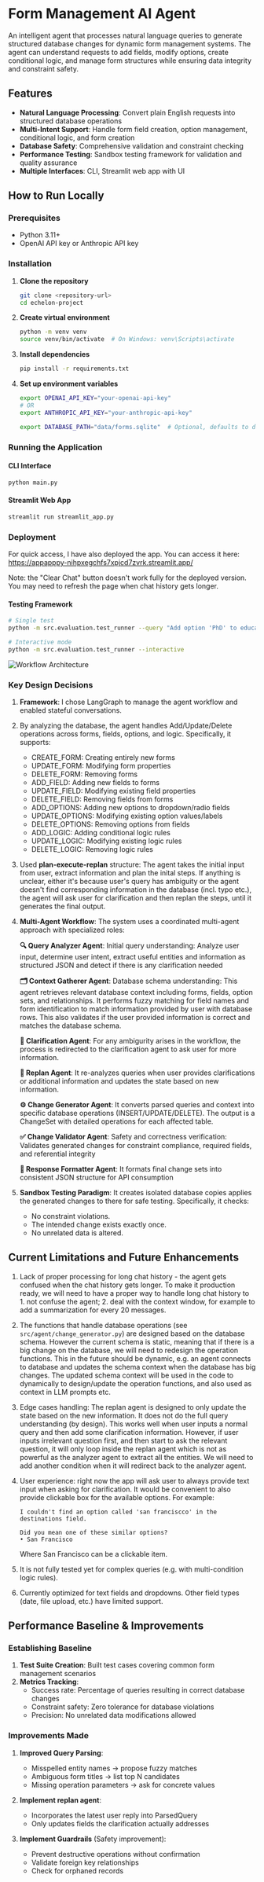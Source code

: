 # Form Management AI Agent

An intelligent agent that processes natural language queries to generate structured database changes for dynamic form management systems. The agent can understand requests to add fields, modify options, create conditional logic, and manage form structures while ensuring data integrity and constraint safety.

## Features

- **Natural Language Processing**: Convert plain English requests into structured database operations
- **Multi-Intent Support**: Handle form field creation, option management, conditional logic, and form creation
- **Database Safety**: Comprehensive validation and constraint checking
- **Performance Testing**: Sandbox testing framework for validation and quality assurance
- **Multiple Interfaces**: CLI, Streamlit web app with UI

## How to Run Locally

### Prerequisites

- Python 3.11+
- OpenAI API key or Anthropic API key


### Installation

1. **Clone the repository**
   ```bash
   git clone <repository-url>
   cd echelon-project
   ```

2. **Create virtual environment**
   ```bash
   python -m venv venv
   source venv/bin/activate  # On Windows: venv\Scripts\activate
   ```

3. **Install dependencies**
   ```bash
   pip install -r requirements.txt
   ```

4. **Set up environment variables**
   ```bash
   export OPENAI_API_KEY="your-openai-api-key"
   # OR
   export ANTHROPIC_API_KEY="your-anthropic-api-key"
   
   export DATABASE_PATH="data/forms.sqlite"  # Optional, defaults to data/forms.sqlite
   ```

### Running the Application

#### CLI Interface
```bash
python main.py
```

#### Streamlit Web App
```bash
streamlit run streamlit_app.py
```

### Deployment
For quick access, I have also deployed the app. You can access it here: https://appapppy-nihpxegchfs7xpjcd7zvrk.streamlit.app/

Note: the "Clear Chat" button doesn't work fully for the deployed version. You may need to refresh the page when chat history gets longer.

#### Testing Framework
```bash
# Single test
python -m src.evaluation.test_runner --query "Add option 'PhD' to education field"

# Interactive mode
python -m src.evaluation.test_runner --interactive

```
![Workflow Architecture](data/workflow.jpeg)


### Key Design Decisions

1. **Framework**: I chose LangGraph to manage the agent workflow and enabled stateful conversations.


2. By analyzing the database, the agent handles Add/Update/Delete operations across forms, fields, options, and logic. Specifically, it supports:
   - CREATE_FORM: Creating entirely new forms
   - UPDATE_FORM: Modifying form properties
   - DELETE_FORM: Removing forms    
   - ADD_FIELD: Adding new fields to forms
   - UPDATE_FIELD: Modifying existing field properties
   - DELETE_FIELD: Removing fields from forms      
   - ADD_OPTIONS: Adding new options to dropdown/radio fields
   - UPDATE_OPTIONS: Modifying existing option values/labels
   - DELETE_OPTIONS: Removing options from fields
   - ADD_LOGIC: Adding conditional logic rules
   - UPDATE_LOGIC: Modifying existing logic rules
   - DELETE_LOGIC: Removing logic rules


3. Used **plan-execute-replan** structure: The agent takes the initial input from user, extract information and plan the inital steps. If anything is unclear, either it's because user's query has ambiguity or the agent doesn't find corresponding information in the database (incl. typo etc.), the agent will ask user for clarification and then replan the steps, until it generates the final output.


4. **Multi-Agent Workflow**: The system uses a coordinated multi-agent approach with specialized roles:

   **🔍 Query Analyzer Agent**: 
   Initial query understanding: Analyze user input, determine user intent, extract useful entities and information as structured JSON and detect if there is any clarification needed

   **🗂️ Context Gatherer Agent**: 
   Database schema understanding: This agent retrieves relevant database context including forms, fields, option sets, and relationships. It performs fuzzy matching for field names and form identification to match information provided by user with database rows. This also validates if the user provided information is correct and matches the database schema.

   **💬 Clarification Agent**: 
   For any ambigurity arises in the workflow, the process is redirected to the clarification agent to ask user for more information.

   **🔄 Replan Agent**: 
   It re-analyzes queries when user provides clarifications or additional information and updates the state based on new information.

   **⚙️ Change Generator Agent**: 
   It converts parsed queries and context into specific database operations (INSERT/UPDATE/DELETE). The output is a ChangeSet with detailed operations for each affected table.

   **✅ Change Validator Agent**: 
   Safety and correctness verification: Validates generated changes for constraint compliance, required fields, and referential integrity

   **📄 Response Formatter Agent**: 
   It formats final change sets into consistent JSON structure for API consumption


5. **Sandbox Testing Paradigm**:
   It creates isolated database copies applies the generated changes to there for safe testing. Specifically, it checks:
   - No constraint violations.
   - The intended change exists exactly once.
   - No unrelated data is altered.   


## Current Limitations and Future Enhancements

1. Lack of proper processing for long chat history - the agent gets confused when the chat history gets longer. To make it production ready, we will need to have a proper way to handle long chat history to 1. not confuse the agent; 2. deal with the context window, for example to add a summarization for every 20 messages.

2. The functions that handle database operations (see `src/agent/change_generator.py`) are designed based on the database schema. However the current schema is static, meaning that if there is a big change on the database, we will need to redesign the operation functions. This in the future should be dynamic, e.g. an agent connects to database and updates the schema context when the database has big changes. The updated schema context will be used in the code to dynamically to design/update the operation functions, and also used as context in LLM prompts etc.

3. Edge cases handling: The replan agent is designed to only update the state based on the new information. It does not do the full query understanding (by design). This works well when user inputs a normal query and then add some clarification information. However, if user inputs irrelevant question first, and then start to ask the relevant question, it will only loop inside the replan agent which is not as powerful as the analyzer agent to extract all the entities. We will need to add another condition when it will redirect back to the analyzer agent.

4. User experience: right now the app will ask user to always provide text input when asking for clarification. It would be convenient to also provide clickable box for the available options. For example:
   ```
   I couldn't find an option called 'san franciscco' in the destinations field.

   Did you mean one of these similar options?
   • San Francisco
   ```
   Where San Francisco can be a clickable item.

5. It is not fully tested yet for complex queries (e.g. with multi-condition logic rules).

6. Currently optimized for text fields and dropdowns. Other field types (date, file upload, etc.) have limited support.


## Performance Baseline & Improvements

### Establishing Baseline

1. **Test Suite Creation**: Built test cases covering common form management scenarios
2. **Metrics Tracking**: 
   - Success rate: Percentage of queries resulting in correct database changes
   - Constraint safety: Zero tolerance for database violations
   - Precision: No unrelated data modifications allowed

### Improvements Made

1. **Improved Query Parsing**:
   - Misspelled entity names → propose fuzzy matches
   - Ambiguous form titles → list top N candidates
   - Missing operation parameters → ask for concrete values

2. **Implement replan agent**:
   - Incorporates the latest user reply into ParsedQuery
   - Only updates fields the clarification actually addresses

3. **Implement Guardrails** (Safety improvement):
   - Prevent destructive operations without confirmation
   - Validate foreign key relationships
   - Check for orphaned records
